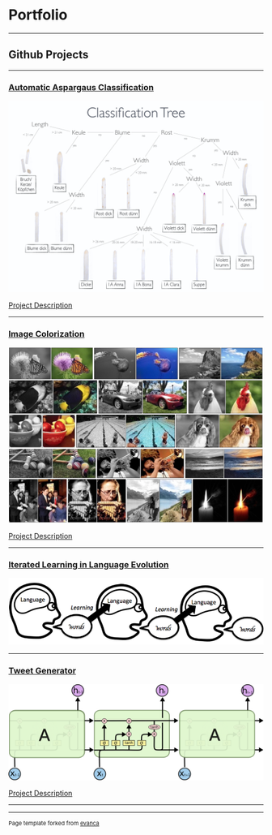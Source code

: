 # Portfolio

---

## Github Projects

---

### [Automatic Aspargaus Classification](https://github.com/CogSciUOS/asparagus)
<img src="images/ClassificationTree.001.jpeg?raw=true"/>

[Project Description](https://github.com/sophiasw/sophiasw.github.io/blob/master/asparagus.md)

---
### [Image Colorization](https://github.com/marumse/colorize_images)
<img src="images/color.jpg?raw=true"/>

[Project Description](https://github.com/sophiasw/sophiasw.github.io/blob/master/color.md)

---
### [Iterated Learning in Language Evolution](https://github.com/sophiasw/MoLE-Final-project)
<img src="images/iterated_learning.png?raw=true"/>

---
### [Tweet Generator](https://github.com/sophiasw/TwitterRNN)
<img src="images/LSTM3-chain.png?raw=true"/>

[Project Description](https://github.com/sophiasw/sophiasw.github.io/blob/master/twitter.md)

---

---
<p style="font-size:11px">Page template forked from <a href="https://github.com/evanca/quick-portfolio">evanca</a></p>
<!-- Remove above link if you don't want to attibute -->
